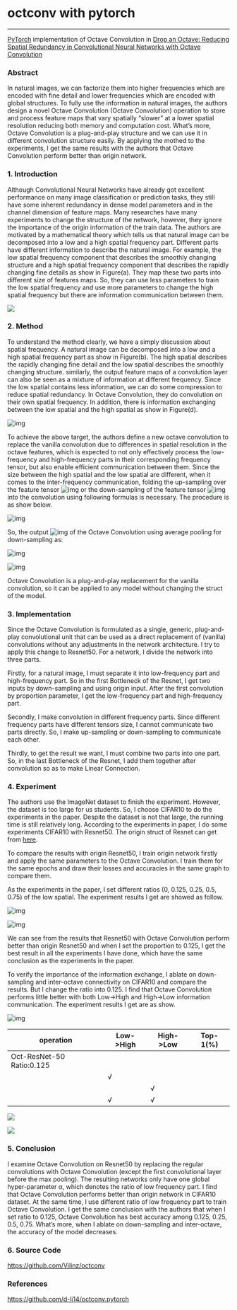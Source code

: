 # octconv with pytorch

------

[PyTorch](https://github.com/d-li14/octconv.pytorch/blob/master/pytorch.org) implementation of Octave Convolution in [Drop an Octave: Reducing Spatial Redundancy in Convolutional Neural Networks with Octave Convolution](https://arxiv.org/abs/1904.05049)



### Abstract

In natural images, we can factorize them into higher frequencies which are encoded with fine detail and lower frequencies which are encoded with global structures. To fully use the information in natural images, the authors design a novel Octave Convolution (Octave Convolution) operation to store and process feature maps that vary spatially “slower” at a lower spatial resolution reducing both memory and computation cost. What’s more, Octave Convolution is a plug-and-play structure and we can use it in different convolution structure easily. By applying the mothed to the experiments, I get the same results with the authors that Octave Convolution perform better than origin network. 

 

### **1.** **Introduction**

Although Convolutional Neural Networks have already got excellent performance on many image classification or prediction tasks, they still have some inherent redundancy in dense model parameters and in the channel dimension of feature maps. Many researches have many experiments to change the structure of the network, however, they ignore the importance of the origin information of the train data. The authors are motivated by a mathematical theory which tells us that natural image can be decomposed into a low and a high spatial frequency part. Different parts have different information to describe the natural image. For example, the low spatial frequency component that describes the smoothly changing structure and a high spatial frequency component that describes the rapidly changing fine details as show in Figure(a). They map these two parts into different size of features maps. So, they can use less parameters to train the low spatial frequency and use more parameters to change the high spatial frequency but there are information communication between them.

![](https://github.com/Vilinz/octconv/blob/master/images/1.png?raw=true)

### **2.** **Method**

To understand the method clearly, we have a simply discussion about spatial frequency. A natural image can be decomposed into a low and a high spatial frequency part as show in Figure(b). The high spatial describes the rapidly changing fine detail and the low spatial describes the smoothly changing structure. similarly, the output feature maps of a convolution layer can also be seen as a mixture of information at different frequency. Since the low spatial contains less information, we can do some compression to reduce spatial redundancy. In Octave Convolution, they do convolution on their own spatial frequency. In addition, there is information exchanging between the low spatial and the high spatial as show in Figure(d).

![img](https://github.com/Vilinz/octconv/blob/master/images/2.png?raw=true)

To achieve the above target, the authors define a new octave convolution to replace the vanilla convolution due to differences in spatial resolution in the octave features, which is expected to not only effectively process the low-frequency and high-frequency parts in their corresponding frequency tensor, but also enable efficient communication between them. Since the size between the high spatial and the low spatial are different, when it comes to the inter-frequency communication, folding the up-sampling over the feature tensor ![img](file:///C:/temp/msohtmlclip1/01/clip_image007.png) or the down-sampling of the feature tensor ![img](file:///C:/temp/msohtmlclip1/01/clip_image009.png) into the convolution using following formulas is necessary. The procedure is as show below.

![img](https://github.com/Vilinz/octconv/blob/master/images/3.png?raw=true)

So, the output ![img](file:///C:/temp/msohtmlclip1/01/clip_image013.png) of the Octave Convolution using average pooling for down-sampling as:

![img](file:///C:/temp/msohtmlclip1/01/clip_image015.png)

![img](file:///C:/temp/msohtmlclip1/01/clip_image017.png)

Octave Convolution is a plug-and-play replacement for the vanilla convolution, so it can be applied to any model without changing the struct of the model.

 

### **3.** **Implementation**

Since the Octave Convolution is formulated as a single, generic, plug-and-play convolutional unit that can be used as a direct replacement of (vanilla) convolutions without any adjustments in the network architecture. I try to apply this change to Resnet50. For a network, I divide the network into three parts. 

Firstly, for a natural image, I must separate it into low-frequency part and high-frequency part. So in the first Bottleneck of the Resnet, I get two inputs by down-sampling and using origin input. After the first convolution by proportion parameter, I get the low-frequency part and high-frequency part.

Secondly, I make convolution in different frequency parts. Since different frequency parts have different tensors size, I cannot communicate two parts directly. So, I make up-sampling or down-sampling to communicate each other.

Thirdly, to get the result we want, I must combine two parts into one part. So, in the last Bottleneck of the Resnet, I add them together after convolution so as to make Linear Connection.

 

### **4.** **Experiment**

The authors use the ImageNet dataset to finish the experiment. However, the dataset is too large for us students. So, I choose CIFAR10 to do the experiments in the paper. Despite the dataset is not that large, the running time is still relatively long. According to the experiments in paper, I do some experiments CIFAR10 with Resnet50. The origin struct of Resnet can get from [here](https://github.com/pytorch/vision/blob/master/torchvision/models/resnet.py). 

To compare the results with origin Resnet50, I train origin network firstly and apply the same parameters to the Octave Convolution. I train them for the same epochs and draw their losses and accuracies in the same graph to compare them.

As the experiments in the paper, I set different ratios (0, 0.125, 0.25, 0.5, 0.75) of the low spatial. The experiment results I get are showed as follow. 

![img](https://github.com/Vilinz/octconv/blob/master/images/4.png?raw=true)

![img](https://github.com/Vilinz/octconv/blob/master/images/5.png?raw=true)

We can see from the results that Resnet50 with Octave Convolution perform better than origin Resnet50 and when I set the proportion to 0.125, I get the best result in all the experiments I have done, which have the same conclusion as the experiments in the paper.

To verify the importance of the information exchange, I ablate on down-sampling and inter-octave connectivity on CIFAR10 and compare the results. But I change the ratio into 0.125. I find that Octave Convolution performs little better with both Low->High and High->Low information communication. The experiment results I get are as show.

![img](https://github.com/Vilinz/octconv/blob/master/images/6.png?raw=true)

 

| operation                   | Low->High | High->Low | Top-1(%) |
| --------------------------- | --------- | --------- | -------- |
| Oct-ResNet-50   Ratio:0.125 |           |           |          |
|                             | √         |           |          |
|                             |           | √         |          |
|                             | √         | √         |          |

 ![](https://github.com/Vilinz/octconv/blob/master/images/7.png?raw=true)

![](https://github.com/Vilinz/octconv/blob/master/images/8.png?raw=true)

### **5.** **Conclusion**

I examine Octave Convolution on Resnet50 by replacing the regular convolutions with Octave Convolution (except the first convolutional layer before the max pooling). The resulting networks only have one global hyper-parameter α, which denotes the ratio of low frequency part. I find that Octave Convolution performs better than origin network in CIFAR10 dataset. At the same time, I use different ratio of low frequency part to train Octave Convolution. I get the same conclusion with the authors that when I set ratio to 0.125, Octave Convolution has best accuracy among 0.125, 0.25, 0.5, 0.75. What’s more, when I ablate on down-sampling and inter-octave, the accuracy of the model decreases.

 

### **6.** **Source Code**

<https://github.com/Vilinz/octconv>

 

 

### References

<https://github.com/d-li14/octconv.pytorch>